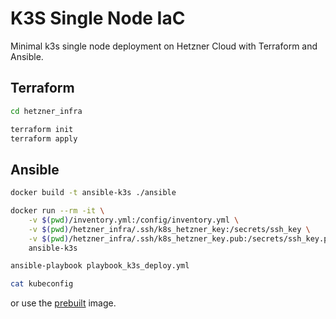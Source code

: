 # K3S Single Node IaC

Minimal k3s single node deployment on Hetzner Cloud with Terraform and Ansible.

## Terraform

```bash
cd hetzner_infra

terraform init
terraform apply
```

## Ansible

```bash
docker build -t ansible-k3s ./ansible

docker run --rm -it \
    -v $(pwd)/inventory.yml:/config/inventory.yml \
    -v $(pwd)/hetzner_infra/.ssh/k8s_hetzner_key:/secrets/ssh_key \
    -v $(pwd)/hetzner_infra/.ssh/k8s_hetzner_key.pub:/secrets/ssh_key.pub \
    ansible-k3s

ansible-playbook playbook_k3s_deploy.yml

cat kubeconfig
```

or use the [prebuilt](https://hub.docker.com/repository/docker/ujstor/ansible-k3s-deploy/general) image.

